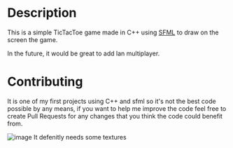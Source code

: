 # Description
This is a simple TicTacToe game made in C++ using [SFML](https://github.com/SFML/SFML) to draw on the screen the game.

In the future, it would be great to add lan multiplayer.

# Contributing
It is one of my first projects using C++ and sfml so it's not the best code possible by any means, if you want to help me improve the code feel free to create Pull Requests for any changes that you think the code could benefit from.

![image](https://github.com/Luca-Ilari/TicTacToe_SFML/assets/54724171/4e2f5541-a48f-47b3-b96d-68a2e93763fd)
It defenitly needs some textures
